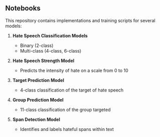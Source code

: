 ## Notebooks

This repository contains implementations and training scripts for several models:

1. **Hate Speech Classification Models**  
   - Binary (2-class)  
   - Multi-class (4-class, 6-class)

2. **Hate Speech Strength Model**  
   - Predicts the intensity of hate on a scale from 0 to 10

3. **Target Prediction Model**  
   - 4-class classification of the target of hate speech

4. **Group Prediction Model**  
   - 11-class classification of the group targeted

5. **Span Detection Model**  
   - Identifies and labels hateful spans within text
